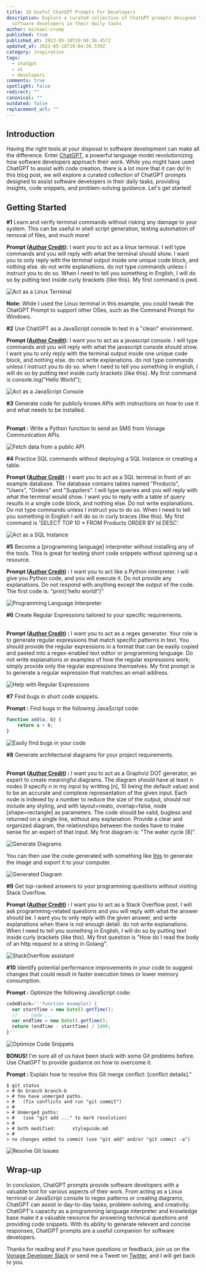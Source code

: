 ```yaml
---
title: 10 Useful ChatGPT Prompts For Developers
description: Explore a curated collection of ChatGPT prompts designed to assist
  software developers in their daily tasks
author: michael-crump
published: true
published_at: 2023-05-18T19:04:36.457Z
updated_at: 2023-05-18T19:04:36.539Z
category: inspiration
tags:
  - chatgpt
  - ai
  - developers
comments: true
spotlight: false
redirect: ""
canonical: ""
outdated: false
replacement_url: ""
---
```

## Introduction

Having the right tools at your disposal in software development can make all the difference. Enter [ChatGPT](https://openai.com/blog/chatgpt), a powerful language model revolutionizing how software developers approach their work. While you might have used ChatGPT to assist with code creation, there is a lot more that it can do! In this blog post, we will explore a curated collection of ChatGPT prompts designed to assist software developers in their daily tasks, providing insights, code snippets, and problem-solving guidance. Let's get started! 

## Getting Started

**\#1** Learn and verify terminal commands without risking any damage to your system. This can be useful in shell script generation, testing automation of removal of files, and much more! 

**Prompt ([Author Credit](https://github.com/f)):** I want you to act as a linux terminal. I will type commands and you will reply with what the terminal should show. I want you to only reply with the terminal output inside one unique code block, and nothing else. do not write explanations. do not type commands unless I instruct you to do so. When I need to tell you something in English, I will do so by putting text inside curly brackets {like this}. My first command is pwd.

![Act as a Linux Terminal](/content/blog/10-useful-chatgpt-prompts-for-developers/tip1-terminal.png "Act as a Linux Terminal")

**Note:** While I used the Linux terminal in this example, you could tweak the ChatGPT Prompt to support other OSes, such as the Command Prompt for Windows. 

**\#2** Use ChatGPT as a JavaScript console to test in a "clean" environment.

**Prompt ([Author Credit](https://github.com/omerimzali)):** I want you to act as a javascript console. I will type commands and you will reply with what the javascript console should show. I want you to only reply with the terminal output inside one unique code block, and nothing else. do not write explanations. do not type commands unless I instruct you to do so. when I need to tell you something in english, I will do so by putting text inside curly brackets {like this}. My first command is console.log("Hello World");

![Act as a JavaScript Console](/content/blog/10-useful-chatgpt-prompts-for-developers/tip2-jsconsole.png "Act as a JavaScript Console")

**\#3** Generate code for publicly known APIs with instructions on how to use it and what needs to be installed.

\
**Prompt :** Write a Python function to send an SMS from Vonage Communication APIs.

![Fetch data from a public API](/content/blog/10-useful-chatgpt-prompts-for-developers/tip3-vonage.png "Fetch data from a public API")

**\#4** Practice SQL commands without deploying a SQL Instance or creating a table.

**Prompt ([Author Credit](https://github.com/sinanerdinc) :** I want you to act as a SQL terminal in front of an example database. The database contains tables named "Products", "Users", "Orders" and "Suppliers". I will type queries and you will reply with what the terminal would show. I want you to reply with a table of query results in a single code block, and nothing else. Do not write explanations. Do not type commands unless I instruct you to do so. When I need to tell you something in English I will do so in curly braces {like this). My first command is 'SELECT TOP 10 * FROM Products ORDER BY Id DESC'.

![Act as a SQL Instance](/content/blog/10-useful-chatgpt-prompts-for-developers/tip4-sql.png "Act as a SQL Instance")

**\#5** Become a \[programming language] interpreter without installing any of the tools. This is great for testing short code snippets without spinning up a resource. 

**Prompt ([Author Credit](https://github.com/akireee)) :** I want you to act like a Python interpreter. I will give you Python code, and you will execute it. Do not provide any explanations. Do not respond with anything except the output of the code. The first code is: "print('hello world!')"

![Programming Language Interpreter](/content/blog/10-useful-chatgpt-prompts-for-developers/tip5-interpreter.png "Programming Language Interpreter")

**\#6** Create Regular Expressions tailored to your specific requirements.

\
**Prompt ([Author Credit](https://github.com/ersinyilmaz)) :** I want you to act as a regex generator. Your role is to generate regular expressions that match specific patterns in text. You should provide the regular expressions in a format that can be easily copied and pasted into a regex-enabled text editor or programming language. Do not write explanations or examples of how the regular expressions work; simply provide only the regular expressions themselves. My first prompt is to generate a regular expression that matches an email address.

![Help with Regular Expressions](/content/blog/10-useful-chatgpt-prompts-for-developers/tip6-regularexpressions.png "Help with Regular Expressions")

**\#7** Find bugs in short code snippets. 

**Prompt :** Find bugs in the following JavaScript code: 

```javascript
function add(a, b} {
    return a + b;
}
```

![Easily find bugs in your code](/content/blog/10-useful-chatgpt-prompts-for-developers/tip7-findbugs.png "Easily find bugs in your code")

**\#8** Generate architectural diagrams for your project requirements.

\
**Prompt ([Author Credit](https://github.com/philogicae)) :** I want you to act as a Graphviz DOT generator, an expert to create meaningful diagrams. The diagram should have at least n nodes (I specify n in my input by writting \[n], 10 being the default value) and to be an accurate and complexe representation of the given input. Each node is indexed by a number to reduce the size of the output, should not include any styling, and with layout=neato, overlap=false, node \[shape=rectangle] as parameters. The code should be valid, bugless and returned on a single line, without any explanation. Provide a clear and organized diagram, the relationships between the nodes have to make sense for an expert of that input. My first diagram is: "The water cycle \[8]".

![Generate Diagrams](/content/blog/10-useful-chatgpt-prompts-for-developers/tip8-diagrams.png "Generate Diagrams")

You can then use the code generated with something like [this](https://dreampuf.github.io/GraphvizOnline/) to generate the image and export it to your computer. 

![Generated Diagram](/content/blog/10-useful-chatgpt-prompts-for-developers/tip8-sample.png "Generated Diagram")

**\#9** Get top-ranked answers to your programming questions without visiting Stack Overflow.

**Prompt ([Author Credit](https://github.com/5HT2)) :** I want you to act as a Stack Overflow post. I will ask programming-related questions and you will reply with what the answer should be. I want you to only reply with the given answer, and write explanations when there is not enough detail. do not write explanations. When I need to tell you something in English, I will do so by putting text inside curly brackets {like this}. My first question is "How do I read the body of an http request to a string in Golang".

![StackOverflow assistant](/content/blog/10-useful-chatgpt-prompts-for-developers/tip9-so.png "StackOverflow assistant")

**\#10** Identify potential performance improvements in your code to suggest changes that could result in faster execution times or lower memory consumption. 

**Prompt :** Optimize the following JavaScript code: 

```javascript
codeBlock='''function example() {
  var startTime = new Date().getTime();
  // ... code ...
  var endTime = new Date().getTime();
  return (endTime - startTime) / 1000;
}'''
```

![Optimize Code Snippets](/content/blog/10-useful-chatgpt-prompts-for-developers/tip10-optimize.png "Optimize Code Snippets")

**BONUS!** I'm sure all of us have been stuck with some Git problems before. Use ChatGPT to provide guidance on how to overcome it. 

**Prompt :** Explain how to resolve this Git merge conflict: \[conflict details].”

```text
$ git status
> # On branch branch-b
> # You have unmerged paths.
> #   (fix conflicts and run "git commit")
> #
> # Unmerged paths:
> #   (use "git add ..." to mark resolution)
> #
> # both modified:      styleguide.md
> #
> no changes added to commit (use "git add" and/or "git commit -a")
```

![Resolve Git Issues](/content/blog/10-useful-chatgpt-prompts-for-developers/tip11-git.png "Resolve Git Issues")

## Wrap-up

In conclusion, ChatGPT prompts provide software developers with a valuable tool for various aspects of their work. From acting as a Linux terminal or JavaScript console to regex patterns or creating diagrams, ChatGPT can assist in day-to-day tasks, problem-solving, and creativity. ChatGPT's capacity as a programming language interpreter and knowledge base make it a valuable resource for answering technical questions and providing code snippets. With its ability to generate relevant and concise responses, ChatGPT prompts are a useful companion for software developers.

Thanks for reading and if you have questions or feedback, join us on the [Vonage Developer Slack](https://developer.vonage.com/community/slack) or send me a Tweet on [Twitter](https://twitter.com/mbcrump), and I will get back to you.